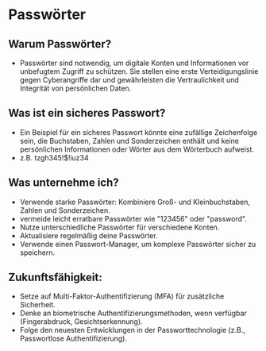# Passwörter
 
## Warum Passwörter?
- Passwörter sind notwendig, um digitale Konten und Informationen vor unbefugtem Zugriff zu schützen. Sie stellen eine erste Verteidigungslinie gegen Cyberangriffe dar und gewährleisten die Vertraulichkeit und Integrität von persönlichen Daten.
 
## Was ist ein sicheres Passwort?
- Ein Beispiel für ein sicheres Passwort könnte eine zufällige Zeichenfolge sein, die Buchstaben, Zahlen und Sonderzeichen enthält und keine persönlichen Informationen oder Wörter aus dem Wörterbuch aufweist.
- z.B. tzgh345!$!iuz34
 
## Was unternehme ich?
- Verwende starke Passwörter: Kombiniere Groß- und Kleinbuchstaben, Zahlen und Sonderzeichen.
- vermeide leicht erratbare Passwörter wie "123456" oder "password".
- Nutze unterschiedliche Passwörter für verschiedene Konten.
- Aktualisiere regelmäßig deine Passwörter.
- Verwende einen Passwort-Manager, um komplexe Passwörter sicher zu speichern.

## Zukunftsfähigkeit:
- Setze auf Multi-Faktor-Authentifizierung (MFA) für zusätzliche Sicherheit.
- Denke an biometrische Authentifizierungsmethoden, wenn verfügbar (Fingerabdruck, Gesichtserkennung).
- Folge den neuesten Entwicklungen in der Passworttechnologie (z.B., Passwortlose Authentifizierung).
